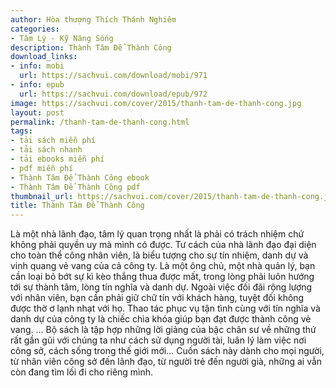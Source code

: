 ```yaml
---
author: Hòa thượng Thích Thánh Nghiêm
categories:
- Tâm Lý - Kỹ Năng Sống
description: Thành Tâm Để Thành Công
download_links:
- info: mobi
  url: https://sachvui.com/download/mobi/971
- info: epub
  url: https://sachvui.com/download/epub/972
image: https://sachvui.com/cover/2015/thanh-tam-de-thanh-cong.jpg
layout: post
permalink: /thanh-tam-de-thanh-cong.html
tags:
- tải sách miễn phí
- tải sách nhanh
- tải ebooks miễn phí
- pdf miễn phí
- Thành Tâm Để Thành Công ebook
- Thành Tâm Để Thành Công pdf
thumbnail_url: https://sachvui.com/cover/2015/thanh-tam-de-thanh-cong.jpg
title: Thành Tâm Để Thành Công
---
```


 <div class="item-desc text-justify"> Là một nhà lãnh đạo, tâm lý quan trọng nhất là phải có trách nhiệm chứ không phải quyền uy mà mình có được. Tư cách của nhà lãnh đạo đại diện cho toàn thể công nhân viên, là biểu tượng cho sự tín nhiệm, danh dự và vinh quang vẻ vang của cả công ty. Là một ông chủ, một nhà quản lý, bạn cần loại bỏ bớt sự kì kèo thắng thua được mất, trong lòng phải luôn hướng tới sự thành tâm, lòng tín nghĩa và danh dự. Ngoài việc đối đãi rộng lượng với nhân viên, bạn cần phải giữ chữ tín với khách hàng, tuyệt đối không được thờ ơ lạnh nhạt với họ. Thao tác phục vụ tận tình cùng với tín nghĩa và danh dự của công ty là chiếc chìa khóa giúp bạn đạt được thành công vẻ vang. … Bộ sách là tập hợp những lời giảng của bậc chân sư về những thứ rất gần gũi với chúng ta như cách sử dụng người tài, luân lý làm việc nơi công sở, cách sống trong thế giới mới… Cuốn sách này dành cho mọi người, từ nhân viên công sở đến lãnh đạo, từ người trẻ đến người già, những ai vẫn còn đang tìm lối đi cho riêng mình. </div>